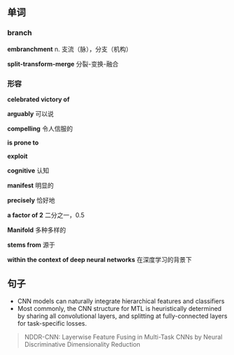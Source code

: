 ## 单词

### branch
**embranchment**
n. 支流（脉），分支（机构）

**split-transform-merge**
分裂-变换-融合

### 形容
**celebrated victory of**

**arguably**
可以说

**compelling**
令人信服的

**is prone to**

**exploit**

**cognitive**
认知

**manifest**
明显的

**precisely**
恰好地

**a factor of 2**
二分之一，0.5

**Manifold**
多种多样的

**stems from**
源于

**within the context of deep neural networks**
在深度学习的背景下

## 句子
- CNN models can naturally integrate hierarchical features and classifiers
- Most commonly, the CNN structure for MTL is heuristically determined by sharing all convolutional layers, and splitting at fully-connected layers for task-specific losses.
> NDDR-CNN: Layerwise Feature Fusing in Multi-Task CNNs by Neural Discriminative Dimensionality Reduction